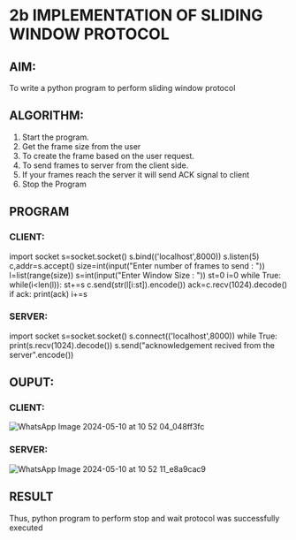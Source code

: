 # 2b IMPLEMENTATION OF SLIDING WINDOW PROTOCOL
## AIM:
To write a python program to perform sliding window protocol
## ALGORITHM:
1. Start the program.
2. Get the frame size from the user
3. To create the frame based on the user request.
4. To send frames to server from the client side.
5. If your frames reach the server it will send ACK signal to client
6. Stop the Program
## PROGRAM
 ### CLIENT:
 
import socket
s=socket.socket()
s.bind(('localhost',8000))
s.listen(5)
c,addr=s.accept()
size=int(input("Enter number of frames to send : "))
l=list(range(size))
s=int(input("Enter Window Size : "))
st=0
i=0
while True:
 while(i<len(l)):
 st+=s
 c.send(str(l[i:st]).encode())
 ack=c.recv(1024).decode()
 if ack:
 print(ack)
 i+=s

### SERVER:

import socket
s=socket.socket()
s.connect(('localhost',8000))
while True: 
 print(s.recv(1024).decode())
 s.send("acknowledgement recived from the server".encode())


## OUPUT:
 ### CLIENT:

![WhatsApp Image 2024-05-10 at 10 52 04_048ff3fc](https://github.com/srrihaari/2b_SLIDING_WINDOW_PROTOCOL/assets/145550674/e155103a-ff4a-4128-bf2c-d27b5e207640)



### SERVER:
 ![WhatsApp Image 2024-05-10 at 10 52 11_e8a9cac9](https://github.com/srrihaari/2b_SLIDING_WINDOW_PROTOCOL/assets/145550674/4d6fb06a-7021-4e66-8e8d-c758d6b9f400)


## RESULT
Thus, python program to perform stop and wait protocol was successfully executed
